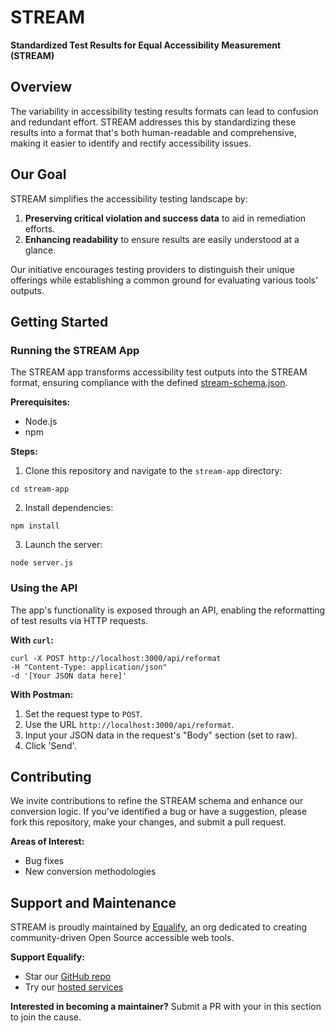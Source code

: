 # STREAM 
**Standardized Test Results for Equal Accessibility Measurement (STREAM)**

## Overview
The variability in accessibility testing results formats can lead to confusion and redundant effort. STREAM addresses this by standardizing these results into a format that's both human-readable and comprehensive, making it easier to identify and rectify accessibility issues.

## Our Goal
STREAM simplifies the accessibility testing landscape by:
1. **Preserving critical violation and success data** to aid in remediation efforts.
2. **Enhancing readability** to ensure results are easily understood at a glance.

Our initiative encourages testing providers to distinguish their unique offerings while establishing a common ground for evaluating various tools' outputs.

## Getting Started
### Running the STREAM App
The STREAM app transforms accessibility test outputs into the STREAM format, ensuring compliance with the defined [stream-schema.json](stream-schema.json).

**Prerequisites:**
- Node.js
- npm

**Steps:**
1. Clone this repository and navigate to the `stream-app` directory:
```
cd stream-app
```
2. Install dependencies:
```
npm install
```
3. Launch the server:
```
node server.js
```

### Using the API
The app's functionality is exposed through an API, enabling the reformatting of test results via HTTP requests.

**With `curl`:**
```
curl -X POST http://localhost:3000/api/reformat
-H "Content-Type: application/json"
-d '[Your JSON data here]'
```


**With Postman:**
1. Set the request type to `POST`.
2. Use the URL `http://localhost:3000/api/reformat`.
3. Input your JSON data in the request's "Body" section (set to raw).
4. Click 'Send'.

## Contributing
We invite contributions to refine the STREAM schema and enhance our conversion logic. If you've identified a bug or have a suggestion, please fork this repository, make your changes, and submit a pull request.

**Areas of Interest:**
- Bug fixes
- New conversion methodologies

## Support and Maintenance
STREAM is proudly maintained by [Equalify](http://github.com/equalifyEverything/), an org dedicated to creating community-driven Open Source accessible web tools. 

**Support Equalify:**
- Star our [GitHub repo](https://github.com/EqualifyEverything/equalify)
- Try our [hosted services](https://equalify.app)

**Interested in becoming a maintainer?** 
Submit a PR with your in this section to join the cause.